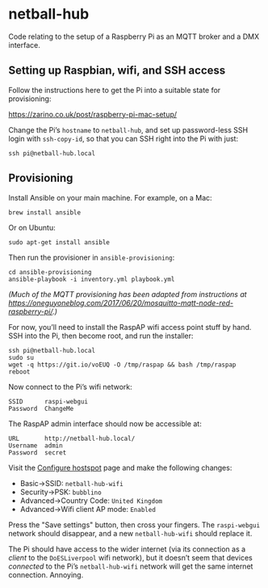 # netball-hub

Code relating to the setup of a Raspberry Pi as an MQTT broker and a DMX interface.

## Setting up Raspbian, wifi, and SSH access

Follow the instructions here to get the Pi into a suitable state for provisioning:

<https://zarino.co.uk/post/raspberry-pi-mac-setup/>

Change the Pi’s `hostname` to `netball-hub`, and set up password-less SSH login with `ssh-copy-id`, so that you can SSH right into the Pi with just:

    ssh pi@netball-hub.local

## Provisioning

Install Ansible on your main machine. For example, on a Mac:

    brew install ansible

Or on Ubuntu:

    sudo apt-get install ansible

Then run the provisioner in `ansible-provisioning`:

    cd ansible-provisioning
    ansible-playbook -i inventory.yml playbook.yml

_(Much of the MQTT provisioning has been adapted from instructions at <https://oneguyoneblog.com/2017/06/20/mosquitto-mqtt-node-red-raspberry-pi/>.)_

For now, you’ll need to install the RaspAP wifi access point stuff by hand. SSH into the Pi, then become root, and run the installer:

    ssh pi@netball-hub.local
    sudo su
    wget -q https://git.io/voEUQ -O /tmp/raspap && bash /tmp/raspap
    reboot

Now connect to the Pi’s wifi network:

    SSID      raspi-webgui
    Password  ChangeMe

The RaspAP admin interface should now be accessible at:

    URL       http://netball-hub.local/
    Username  admin
    Password  secret

Visit the [Configure hostspot](http://netball-hub.local/index.php?page=hostapd_conf) page and make the following changes:

* Basic->SSID: `netball-hub-wifi`
* Security->PSK: `bubblino`
* Advanced->Country Code: `United Kingdom`
* Advanced->Wifi client AP mode: `Enabled`

Press the "Save settings" button, then cross your fingers. The `raspi-webgui` network should disappear, and a new `netball-hub-wifi` should replace it.

The Pi should have access to the wider internet (via its connection as a _client_ to the `DoESLiverpool` wifi network), but it doesn’t seem that devices _connected_ to the Pi’s `netball-hub-wifi` network will get the same internet connection. Annoying.
